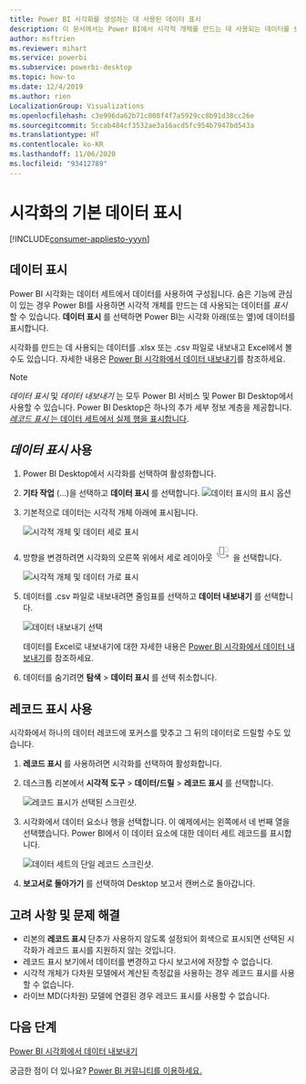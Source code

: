 ```yaml
---
title: Power BI 시각화를 생성하는 데 사용된 데이터 표시
description: 이 문서에서는 Power BI에서 시각적 개체를 만드는 데 사용되는 데이터를 보는 방법 및 해당 데이터를 .csv 파일로 내보내는 방법을 설명합니다.
author: msftrien
ms.reviewer: mihart
ms.service: powerbi
ms.subservice: powerbi-desktop
ms.topic: how-to
ms.date: 12/4/2019
ms.author: rien
LocalizationGroup: Visualizations
ms.openlocfilehash: c3e996da62b71c008f4f7a5929cc8b91d38cc26e
ms.sourcegitcommit: 5ccab484cf3532ae3a16acd5fc954b7947bd543a
ms.translationtype: HT
ms.contentlocale: ko-KR
ms.lasthandoff: 11/06/2020
ms.locfileid: "93412789"
---
```

# <a name="display-a-visualizations-underlying-data"></a>시각화의 기본 데이터 표시

[!INCLUDE[consumer-appliesto-yyyn](../includes/consumer-appliesto-nyyn.md)]    

## <a name="show-data"></a>데이터 표시
Power BI 시각화는 데이터 세트에서 데이터를 사용하여 구성됩니다. 숨은 기능에 관심이 있는 경우 Power BI를 사용하면 시각적 개체를 만드는 데 사용되는 데이터를 *표시* 할 수 있습니다. **데이터 표시** 를 선택하면 Power BI는 시각화 아래(또는 옆)에 데이터를 표시합니다.

시각화를 만드는 데 사용되는 데이터를 .xlsx 또는 .csv 파일로 내보내고 Excel에서 볼 수도 있습니다. 자세한 내용은 [Power BI 시각화에서 데이터 내보내기](power-bi-visualization-export-data.md)를 참조하세요.

> [!NOTE]
> *데이터 표시* 및 *데이터 내보내기* 는 모두 Power BI 서비스 및 Power BI Desktop에서 사용할 수 있습니다. Power BI Desktop은 하나의 추가 세부 정보 계층을 제공합니다. [*레코드 표시* 는 데이터 세트에서 실제 행을 표시합니다](../create-reports/desktop-see-data-see-records.md).
> 
> 

## <a name="using-show-data"></a>*데이터 표시* 사용 
1. Power BI Desktop에서 시각화를 선택하여 활성화합니다.

2. **기타 작업** (...)을 선택하고 **데이터 표시** 를 선택합니다. 
    ![데이터 표시의 표시 옵션](media/service-reports-show-data/power-bi-more-action.png)


3. 기본적으로 데이터는 시각적 개체 아래에 표시됩니다.
   
   ![시각적 개체 및 데이터 세로 표시](media/service-reports-show-data/power-bi-show-data-below.png)

4. 방향을 변경하려면 시각화의 오른쪽 위에서 세로 레이아웃 ![세로 레이아웃으로 변경하는 데 사용되는 아이콘의 작은 스크린샷](media/service-reports-show-data/power-bi-vertical-icon-new.png) 을 선택합니다.
   
   ![시각적 개체 및 데이터 가로 표시](media/service-reports-show-data/power-bi-show-data-side.png)
5. 데이터를 .csv 파일로 내보내려면 줄임표를 선택하고 **데이터 내보내기** 를 선택합니다.
   
    ![데이터 내보내기 선택](media/service-reports-show-data/power-bi-export-data-new.png)
   
    데이터를 Excel로 내보내기에 대한 자세한 내용은 [Power BI 시각화에서 데이터 내보내기](power-bi-visualization-export-data.md)를 참조하세요.
6. 데이터를 숨기려면 **탐색** > **데이터 표시** 를 선택 취소합니다.

## <a name="using-show-records"></a>레코드 표시 사용
시각화에서 하나의 데이터 레코드에 포커스를 맞추고 그 뒤의 데이터로 드릴할 수도 있습니다. 

1. **레코드 표시** 를 사용하려면 시각화를 선택하여 활성화합니다. 

2. 데스크톱 리본에서 **시각적 도구** > **데이터/드릴** > **레코드 표시** 를 선택합니다. 

    ![레코드 표시가 선택된 스크린샷.](media/service-reports-show-data/power-bi-see-record.png)

3. 시각화에서 데이터 요소나 행을 선택합니다. 이 예제에서는 왼쪽에서 네 번째 열을 선택했습니다. Power BI에서 이 데이터 요소에 대한 데이터 세트 레코드를 표시합니다.

    ![데이터 세트의 단일 레코드 스크린샷.](media/service-reports-show-data/power-bi-row.png)

4. **보고서로 돌아가기** 를 선택하여 Desktop 보고서 캔버스로 돌아갑니다. 

## <a name="considerations-and-troubleshooting"></a>고려 사항 및 문제 해결

- 리본의 **레코드 표시** 단추가 사용하지 않도록 설정되어 회색으로 표시되면 선택된 시각화가 레코드 표시를 지원하지 않는 것입니다.
- 레코드 표시 보기에서 데이터를 변경하고 다시 보고서에 저장할 수 없습니다.
- 시각적 개체가 다차원 모델에서 계산된 측정값을 사용하는 경우 레코드 표시를 사용할 수 없습니다.
- 라이브 MD(다차원) 모델에 연결된 경우 레코드 표시를 사용할 수 없습니다.  

## <a name="next-steps"></a>다음 단계
[Power BI 시각화에서 데이터 내보내기](power-bi-visualization-export-data.md)    

궁금한 점이 더 있나요? [Power BI 커뮤니티를 이용하세요.](https://community.powerbi.com/)


